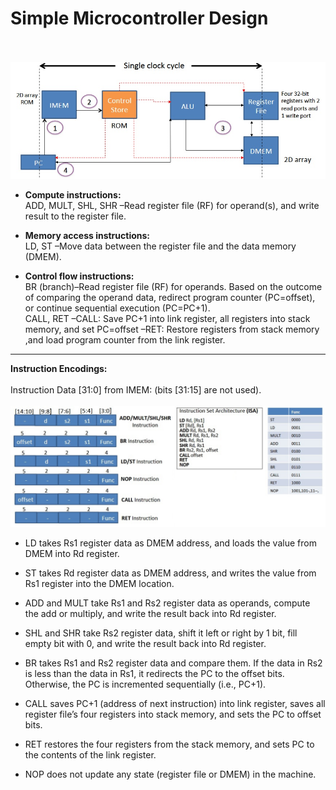 # Simple Microcontroller Design
\
\
<img src='design_SC.jpg' width = 1000>


+ **Compute instructions:** 
\
ADD, MULT, SHL, SHR –Read register file (RF) for operand(s), and write result to the register file.


+ **Memory access instructions:** 
\
LD, ST –Move data between the register file and the data memory (DMEM).


+ **Control flow instructions:** 
\
BR (branch)–Read register file (RF) for operands. Based on the outcome of comparing the operand data, redirect program counter (PC=offset), or continue sequential execution (PC=PC+1).
\
CALL, RET –CALL: Save PC+1 into link register, all registers into stack memory, and set PC=offset –RET: Restore registers from stack memory ,and load program counter from the link register.

--------------------------------------------------------------------------------------
**Instruction Encodings:**
\
\
Instruction Data [31:0] from IMEM: (bits [31:15] are not used).
\
\
<img src='design_SC02.jpg' width = 950>


+ LD takes Rs1 register data as DMEM address, and loads the value from DMEM into Rd register. 

+ ST takes Rd register data as DMEM address, and writes the value from Rs1 register into the DMEM location. 

+ ADD and MULT take Rs1 and Rs2 register data as operands, compute the add or multiply, and write the result back into Rd register. 

+ SHL and SHR take Rs2 register data, shift it left or right by 1 bit, fill empty bit with 0, and write the result back into Rd register. 

+ BR takes Rs1 and Rs2 register data and compare them. If the data in Rs2 is less than the data in Rs1, it redirects the PC to the offset bits. Otherwise, the PC is incremented sequentially (i.e., PC+1). 

+ CALL saves PC+1 (address of next instruction) into link register, saves all register file’s four registers into stack memory, and sets the PC to offset bits. 

+ RET restores the four registers from the stack memory, and sets PC to the contents of the link register.

+ NOP does not update any state (register file or DMEM) in the machine.



